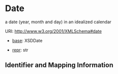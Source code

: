 # Date

a date (year, month and day) in an idealized calendar

URI: http://www.w3.org/2001/XMLSchema#date

* [base](https://w3id.org/linkml/base): XSDDate


* [repr](https://w3id.org/linkml/repr): str




## Identifier and Mapping Information


